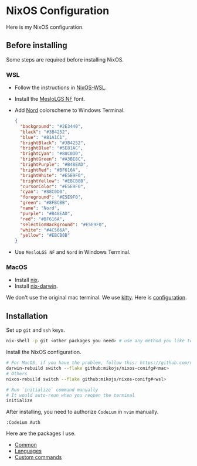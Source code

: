 # NixOS Configuration

Here is my NixOS configuration.

## Before installing

Some steps are required before installing NixOS.

### WSL

- Follow the instructions in [NixOS-WSL](https://github.com/nix-community/NixOS-WSL).
- Install the [MesloLGS NF](https://github.com/IlanCosman/tide?tab=readme-ov-file#fonts) font.
- Add [Nord](https://www.nordtheme.com/) colorscheme to Windows Terminal.

  ```json
  {
    "background": "#2E3440",
    "black": "#3B4252",
    "blue": "#81A1C1",
    "brightBlack": "#3B4252",
    "brightBlue": "#5E81AC",
    "brightCyan": "#88C0D0",
    "brightGreen": "#A3BE8C",
    "brightPurple": "#B48EAD",
    "brightRed": "#BF616A",
    "brightWhite": "#E5E9F0",
    "brightYellow": "#EBCB8B",
    "cursorColor": "#E5E9F0",
    "cyan": "#88C0D0",
    "foreground": "#E5E9F0",
    "green": "#8FBCBB",
    "name": "Nord",
    "purple": "#B48EAD",
    "red": "#BF616A",
    "selectionBackground": "#E5E9F0",
    "white": "#4C566A",
    "yellow": "#EBCB8B"
  }
  ```

- Use `MesloLGS NF` and `Nord` in Windows Terminal.

### MacOS

- Install [nix](https://nixos.org/download/).
- Install [nix-darwin](https://github.com/nix-darwin/nix-darwin).

We don't use the original mac terminal. We use [kitty](https://sw.kovidgoyal.net/kitty/). Here is [configuration](./home-manager/kitty.nix).

## Installation

Set up `git` and `ssh` keys.

```bash
nix-shell -p git <other packages you need> # use any method you like to set up `ssh` keys
```

Install the NixOS configuration.

```bash
# For MacOS, if you have the problem, follow this: https://github.com/nix-darwin/nix-darwin?tab=readme-ov-file#step-2-installing-nix-darwin
darwin-rebuild switch --flake github:mikojs/nixos-conifg#<mac>
# Others
nixos-rebuild switch --flake github:mikojs/nixos-conifg#<wsl>

# Run `initialize` command manually
# It would auto-reun when you reopen the terminal
initialize
```

After installing, you need to authorize `Codeium` in `nvim` manually.

```nvim
:Codeium Auth
```

Here are the packages I use.

- [Common](./docs/PACKAGES.md)
- [Languages](./docs/LANGUAGES.md)
- [Custom commands](./docs/CUSTOM_COMMANDS.md)
